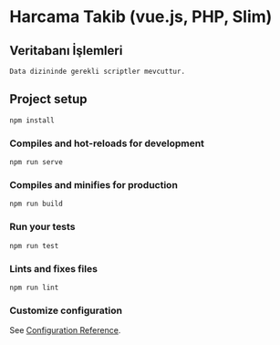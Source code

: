 # Harcama Takib (vue.js, PHP, Slim)

## Veritabanı İşlemleri

```
Data dizininde gerekli scriptler mevcuttur.
```

## Project setup

```
npm install
```

### Compiles and hot-reloads for development

```
npm run serve
```

### Compiles and minifies for production

```
npm run build
```

### Run your tests

```
npm run test
```

### Lints and fixes files

```
npm run lint
```

### Customize configuration

See [Configuration Reference](https://cli.vuejs.org/config/).
